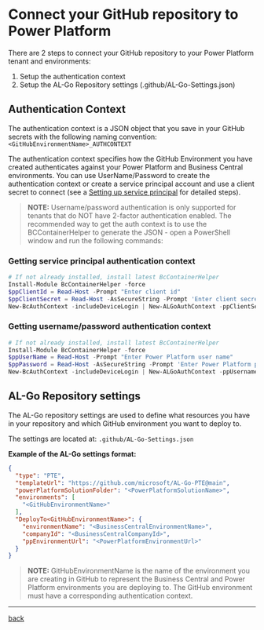 # Connect your GitHub repository to Power Platform

There are 2 steps to connect your GitHub repository to your Power Platform tenant and environments:

1. Setup the authentication context
1. Setup the AL-Go Repository settings (.github/AL-Go-Settings.json)

## Authentication Context

The authentication context is a JSON object that you save in your GitHub secrets with the following naming convention: `<GitHubEnvironmentName>_AUTHCONTEXT`

The authentication context specifies how the GitHub Environment you have created authenticates against your Power Platform and Business Central environments. You can use UserName/Password to create the authentication context or create a service principal account and use a client secret to connect (see a [Setting up service principal](./SetupServicePrincipalForPowerPlatform.md) for detailed steps).

> **NOTE:** Username/password authentication is only supported for tenants that do NOT have 2-factor authentication enabled.
> The recommended way to get the auth context is to use the BCContainerHelper to generate the JSON - open a PowerShell window and run the following commands:

### Getting service principal authentication context

```powershell
# If not already installed, install latest BcContainerHelper
Install-Module BcContainerHelper -force
$ppClientId = Read-Host -Prompt "Enter client id"
$ppClientSecret = Read-Host -AsSecureString -Prompt 'Enter client secret'
New-BcAuthContext -includeDeviceLogin | New-ALGoAuthContext -ppClientSecret $ppClientSecret -ppApplicationId $ppClientId | Set-Clipboard
```

### Getting username/password authentication context

```powershell
# If not already installed, install latest BcContainerHelper
Install-Module BcContainerHelper -force
$ppUserName = Read-Host -Prompt "Enter Power Platform user name"
$ppPassword = Read-Host -AsSecureString -Prompt 'Enter Power Platform password'
New-BcAuthContext -includeDeviceLogin | New-ALGoAuthContext -ppUsername $ppUserName -ppPassword $ppPassword | Set-Clipboard
```

## AL-Go Repository settings

The AL-Go repository settings are used to define what resources you have in your repository and which GitHub environment you want to deploy to.

The settings are located at:  `.github/AL-Go-Settings.json`

**Example of the AL-Go settings format:**

```json
{
  "type": "PTE",
  "templateUrl": "https://github.com/microsoft/AL-Go-PTE@main",
  "powerPlatformSolutionFolder": "<PowerPlatformSolutionName>",
  "environments": [
    "<GitHubEnvironmentName>"
  ],
  "DeployTo<GitHubEnvironmentName>": {
    "environmentName": "<BusinessCentralEnvironmentName>",
    "companyId": "<BusinessCentralCompanyId>",
    "ppEnvironmentUrl": "<PowerPlatformEnvironmentUrl>"
  }
}
```

> **NOTE:** GitHubEnvironmentName is the name of the environment you are creating in GitHub to represent the Business Central and Power Platform environments you are deploying to. The GitHub environment must have a corresponding authentication context.

______________________________________________________________________

[back](../README.md)
